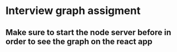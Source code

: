 # Interview graph assigment

## Make sure to start the node server before in order to see the graph on the react app
